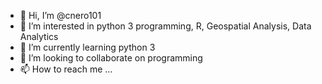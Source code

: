 - 👋 Hi, I’m @cnero101
- 👀 I’m interested in python 3 programming, R, Geospatial Analysis, Data Analytics
- 🌱 I’m currently learning python 3
- 💞️ I’m looking to collaborate on programming
- 📫 How to reach me ...

<!---
cnero101/cnero101 is a ✨ special ✨ repository because its `README.md` (this file) appears on your GitHub profile.
You can click the Preview link to take a look at your changes.
--->

